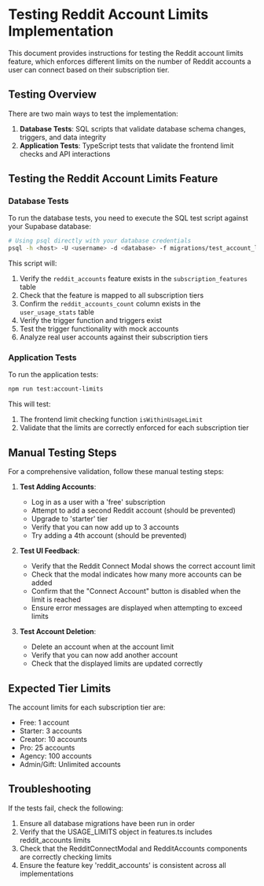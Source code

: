 # Testing Reddit Account Limits Implementation

This document provides instructions for testing the Reddit account limits feature, which enforces different limits on the number of Reddit accounts a user can connect based on their subscription tier.

## Testing Overview

There are two main ways to test the implementation:

1. **Database Tests**: SQL scripts that validate database schema changes, triggers, and data integrity
2. **Application Tests**: TypeScript tests that validate the frontend limit checks and API interactions

## Testing the Reddit Account Limits Feature

### Database Tests

To run the database tests, you need to execute the SQL test script against your Supabase database:

```bash
# Using psql directly with your database credentials
psql -h <host> -U <username> -d <database> -f migrations/test_account_limits.sql
```

This script will:
1. Verify the `reddit_accounts` feature exists in the `subscription_features` table
2. Check that the feature is mapped to all subscription tiers
3. Confirm the `reddit_accounts_count` column exists in the `user_usage_stats` table
4. Verify the trigger function and triggers exist
5. Test the trigger functionality with mock accounts
6. Analyze real user accounts against their subscription tiers

### Application Tests

To run the application tests:

```bash
npm run test:account-limits
```

This will test:
1. The frontend limit checking function `isWithinUsageLimit`
2. Validate that the limits are correctly enforced for each subscription tier

## Manual Testing Steps

For a comprehensive validation, follow these manual testing steps:

1. **Test Adding Accounts**:
   - Log in as a user with a 'free' subscription
   - Attempt to add a second Reddit account (should be prevented)
   - Upgrade to 'starter' tier
   - Verify that you can now add up to 3 accounts
   - Try adding a 4th account (should be prevented)

2. **Test UI Feedback**:
   - Verify that the Reddit Connect Modal shows the correct account limit
   - Check that the modal indicates how many more accounts can be added
   - Confirm that the "Connect Account" button is disabled when the limit is reached
   - Ensure error messages are displayed when attempting to exceed limits

3. **Test Account Deletion**:
   - Delete an account when at the account limit
   - Verify that you can now add another account
   - Check that the displayed limits are updated correctly

## Expected Tier Limits

The account limits for each subscription tier are:

- Free: 1 account
- Starter: 3 accounts
- Creator: 10 accounts
- Pro: 25 accounts
- Agency: 100 accounts
- Admin/Gift: Unlimited accounts

## Troubleshooting

If the tests fail, check the following:

1. Ensure all database migrations have been run in order
2. Verify that the USAGE_LIMITS object in features.ts includes reddit_accounts limits
3. Check that the RedditConnectModal and RedditAccounts components are correctly checking limits
4. Ensure the feature key 'reddit_accounts' is consistent across all implementations 